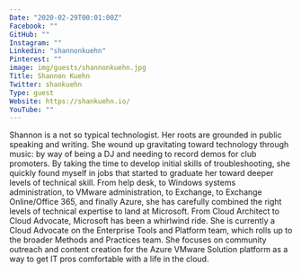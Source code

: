 ```yaml
---
Date: "2020-02-29T00:01:00Z"
Facebook: ""
GitHub: ""
Instagram: ""
Linkedin: "shannonkuehn"
Pinterest: ""
image: img/guests/shannonkuehn.jpg
Title: Shannon Kuehn
Twitter: shankuehn
Type: guest
Website: https://shankuehn.io/
YouTube: ""
---
```

Shannon is a not so typical technologist. Her roots are grounded in public speaking and writing. She wound up gravitating toward technology through music: by way of being a DJ and needing to record demos for club promoters. By taking the time to develop initial skills of troubleshooting, she quickly found myself in jobs that started to graduate her toward deeper levels of technical skill. From help desk, to Windows systems administration, to VMware administration, to Exchange, to Exchange Online/Office 365, and finally Azure, she has carefully combined the right levels of technical expertise to land at Microsoft. From Cloud Architect to Cloud Advocate, Microsoft has been a whirlwind ride. She is currently a Cloud Advocate on the Enterprise Tools and Platform team, which rolls up to the broader Methods and Practices team. She focuses on community outreach and content creation for the Azure VMware Solution platform as a way to get IT pros comfortable with a life in the cloud.